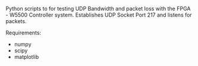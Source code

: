 Python scripts to for testing UDP Bandwidth and packet loss with the FPGA - W5500 Controller system. Establishes UDP Socket Port 217 and listens for packets.

Requirements:
- numpy
- scipy
- matplotlib
